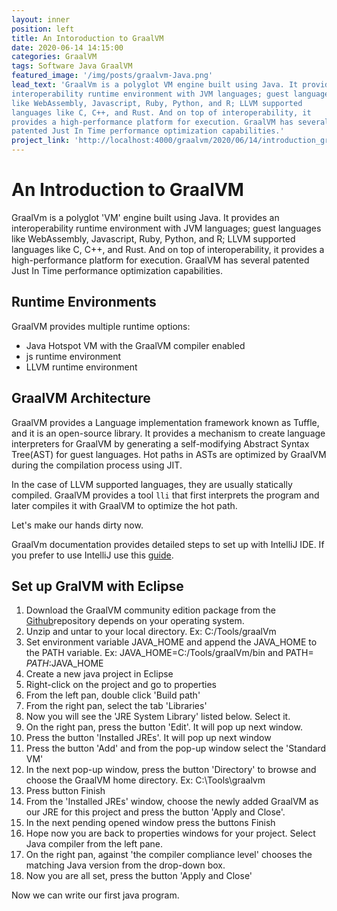 ```yaml
---
layout: inner
position: left
title: An Intoroduction to GraalVM
date: 2020-06-14 14:15:00
categories: GraalVM
tags: Software Java GraalVM
featured_image: '/img/posts/graalvm-Java.png'
lead_text: 'GraalVm is a polyglot VM engine built using Java. It provides an
interoperability runtime environment with JVM languages; guest languages
like WebAssembly, Javascript, Ruby, Python, and R; LLVM supported
languages like C, C++, and Rust. And on top of interoperability, it
provides a high-performance platform for execution. GraalVM has several
patented Just In Time performance optimization capabilities.'
project_link: 'http://localhost:4000/graalvm/2020/06/14/introduction_graalVm.html'
---
```

# An Introduction to GraalVM

GraalVm is a polyglot &#39;VM&#39; engine built using Java. It provides an interoperability runtime environment with JVM languages; guest languages like WebAssembly, Javascript, Ruby, Python, and R; LLVM supported languages like C, C++, and Rust. And on top of interoperability, it provides a high-performance platform for execution. GraalVM has several patented Just In Time performance optimization capabilities.

## Runtime Environments

GraalVM provides multiple runtime options:

- Java Hotspot VM with the GraalVM compiler enabled
- js runtime environment
- LLVM runtime environment

## GraalVM Architecture

GraalVM provides a Language implementation framework known as Tuffle, and it is an open-source library. It provides a mechanism to create language interpreters for GraalVM by generating a self-modifying Abstract Syntax Tree(AST) for guest languages. Hot paths in ASTs are optimized by GraalVM during the compilation process using JIT.

In the case of LLVM supported languages, they are usually statically compiled. GraalVM provides a tool `lli` that first interprets the program and later compiles it with GraalVM to optimize the hot path.

Let&#39;s make our hands dirty now.

GraalVm documentation provides detailed steps to set up with IntelliJ IDE. If you prefer to use IntelliJ use this [guide](https://www.graalvm.org/guides/#run-java-applications-on-graalvm-from-an-ide).

## Set up GralVM with Eclipse

1. Download the GraalVM community edition package from the [Github](https://github.com/graalvm/graalvm-ce-builds/releases/tag/vm-20.3.0)repository depends on your operating system.
2. Unzip and untar to your local directory. Ex: C:/Tools/graalVm
3. Set environment variable JAVA\_HOME and append the JAVA\_HOME to the PATH variable. Ex: JAVA\_HOME=C:/Tools/graalVm/bin and PATH= $PATH:$JAVA\_HOME
4. Create a new java project in Eclipse
5. Right-click on the project and go to properties
6. From the left pan, double click &#39;Build path&#39;
7. From the right pan, select the tab &#39;Libraries&#39;
8. Now you will see the &#39;JRE System Library&#39; listed below. Select it.
9. On the right pan, press the button &#39;Edit&#39;. It will pop up next window.
10. Press the button &#39;Installed JREs&#39;. It will pop up next window
11. Press the button &#39;Add&#39; and from the pop-up window select the &#39;Standard VM&#39;
12. In the next pop-up window, press the button &#39;Directory&#39; to browse and choose the GraalVM home directory. Ex: C:\Tools\graalvm
13. Press button Finish
14. From the &#39;Installed JREs&#39; window, choose the newly added GraalVM as our JRE for this project and press the button &#39;Apply and Close&#39;.
15. In the next pending opened window press the buttons Finish
16. Hope now you are back to properties windows for your project. Select Java compiler from the left pane.
17. On the right pan, against &#39;the compiler compliance level&#39; chooses the matching Java version from the drop-down box.
18. Now you are all set, press the button &#39;Apply and Close&#39;

Now we can write our first java program.